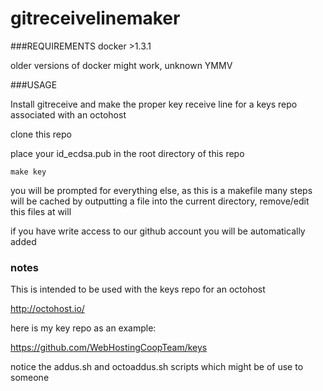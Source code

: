 gitreceivelinemaker
===================

###REQUIREMENTS
docker >1.3.1

older versions of docker might work, unknown YMMV

###USAGE

Install gitreceive and make the proper key receive line for a keys repo associated with an octohost

clone this repo

place your id_ecdsa.pub in the root directory of this repo

`make key`

you will be prompted for everything else, as this is a makefile many steps will be cached by outputting a file into the current directory, remove/edit this files at will

if you have write access to our github account you will be automatically added

### notes
This is intended to be used with the keys repo for an octohost

http://octohost.io/

here is my key repo as an example:

https://github.com/WebHostingCoopTeam/keys

notice the addus.sh and octoaddus.sh scripts which might be of use to someone
